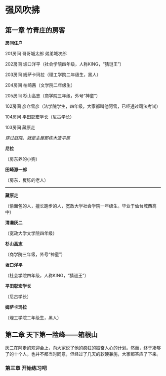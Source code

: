 # 强风吹拂



## 第一章 竹青庄的房客



**房间住户**

201房间	哥哥城太郎	弟弟城次郎

202房间	坂口洋平（社会学院四年级，人称KING，“猜谜王”）

203房间	姆萨卡玛拉（理工学院二年级生，黑人）

204房间	柏崎茜（文学院二年级生）

205房间	杉山高志（商学院三年级，外号“神童”）

102房间	彦仓雪彦（法学院学生，四年级，大家都叫他阿雪，已经通过司法考试）

104房间	平田彰宏学长（尼古学长）

103房间	藏原走



*穿过庭院，就是主屋那栋木造平房*

**尼拉**

（房东养的小狗）



**田崎源一郎**

（房东，矍铄的老人）

---



**藏原走**

（偷面包的人，擅长跑步的人，宽政大学社会学院一年级生。毕业于仙台城西高中）



**清濑灰二**

（宽政大学文学院四年级）



**杉山高志**

（商学院三年级，外号“神童”）



**坂口洋平**

（社会学院四年级，人称KING，“猜谜王”）



**平田彰宏学长**

（尼古学长）



**姆萨卡玛拉**

（理工学院二年级生，黑人）



## 第二章  天下第一险峰——箱根山

灰二在阿走的欢迎会上，向大家说了他的疯狂的振奋人心的计划。然而，终于凑够了的十个人，也并不都当时同意，但经过了几天的软硬兼施，大家都答应了下来。



### 第三章  开始练习吧



